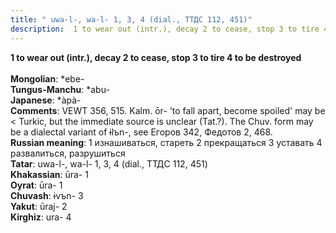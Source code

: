 ```yaml
---
title: " uwa-l-, wa-l- 1, 3, 4 (dial., ТТДС 112, 451)"
description:  1 to wear out (intr.), decay 2 to cease, stop 3 to tire 4 to be destroyed
---
```

<strong> 1 to wear out (intr.), decay 2 to cease, stop 3 to tire 4 to be destroyed</strong><br><br>
<strong>Mongolian</strong>:  *ebe-<br>
<strong>Tungus-Manchu</strong>:  *abu-<br>
<strong>Japanese</strong>:  *àpà-<br>
<strong>Comments</strong>:  VEWT 356, 515. Kalm. ōr- 'to fall apart, become spoiled' may be < Turkic, but the immediate source is unclear (Tat.?). The Chuv. form may be a dialectal variant of ɨlъn-, see Егоров 342, Федотов 2, 468.<br>
<strong>Russian meaning</strong>:  1 изнашиваться, стареть 2 прекращаться 3 уставать 4 развалиться, разрушиться<br>
<strong>Tatar</strong>:  uwa-l-, wa-l- 1, 3, 4 (dial., ТТДС 112, 451)<br>
<strong>Khakassian</strong>:  ūra- 1<br>
<strong>Oyrat</strong>:  ūra- 1<br>
<strong>Chuvash</strong>:  ɨvъn- 3<br>
<strong>Yakut</strong>:  ūraj- 2<br>
<strong>Kirghiz</strong>:  ura- 4<br>


